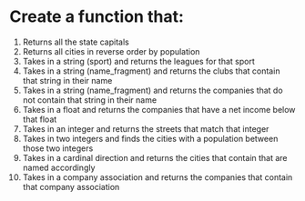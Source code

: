 # Create a function that:

1. Returns all the state capitals
2. Returns all cities in reverse order by population
3. Takes in a string (sport) and returns the leagues for that sport
4. Takes in a string (name_fragment) and returns the clubs that contain that string in their name
5. Takes in a string (name_fragment) and returns the companies that do not contain that string in their name
6. Takes in a float and returns the companies that have a net income below that float
7. Takes in an integer and returns the streets that match that integer
8. Takes in two integers and finds the cities with a population between those two integers
9. Takes in a cardinal direction and returns the cities that contain that are named accordingly
10. Takes in a company association and returns the companies that contain that company association
